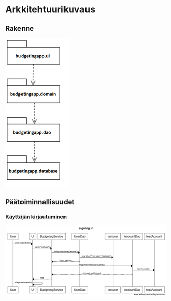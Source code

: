 <h1>Arkkitehtuurikuvaus</h1>

<h2>Rakenne</h2>

<img src="https://github.com/oonalampola/otm-harjoitustyo/blob/master/dokumentointi/kuvat/pakkauskaavio.png" width="200">

<h2>Päätoiminnallisuudet</h2>

<h3>Käyttäjän kirjautuminen</h3>

<img src="https://github.com/oonalampola/otm-harjoitustyo/blob/master/dokumentointi/kuvat/sekvenssikaavioSignIn.png">
